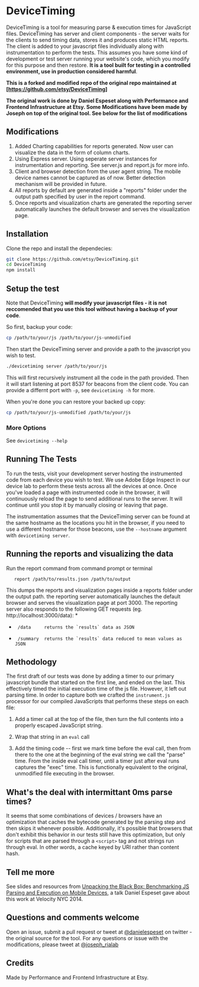 # DeviceTiming

DeviceTiming is a tool for measuring parse & execution times for JavaScript files. DeviceTiming has server and client components - the server waits for the clients to send timing data, stores it and produces static HTML reports. The client is added to your javascript files individually along with instrumentation to perform the tests. This assumes you have some kind of development or test server running your website's code, which you modify for this purpose and then restore.  **It is a tool built for testing in a controlled environment, use in production considered harmful**.

**This is a forked and modified repo of the original repo maintained at [https://github.com/etsy/DeviceTiming]**

**The original work is done by Daniel Espeset along with Performance and Frontend Infrastructure at Etsy. Some Modifications have been made by Joseph on top of the original tool. See below for the list of modifications**

## Modifications
   1. Added Charting capabilities for reports generated. Now user can visualize the data in the form of column charts.
   2. Using Express server. Using seperate server instances for instrumentation and reporting. See server.js and report.js for more info.
   3. Client and browser detection from the user agent string. The mobile device names cannot be captured as of now. Better detection mechanism will be provided in future.
   4. All reports by default are generated inside a "reports" folder under the output path specified by user in the report command.
   5. Once reports and visualization charts are generated the reporting server automatically launches the default browser and serves the visualization page.

## Installation
Clone the repo and install the dependecies:

```.sh
git clone https://github.com/etsy/DeviceTiming.git
cd DeviceTiming
npm install
```

## Setup the test
Note that DeviceTiming **will modify your javascript files - it is not reccomended that you use this tool without having a backup of your code**.

So first, backup your code:

```.sh
cp /path/to/your/js /path/to/your/js-unmodified
```

Then start the DeviceTiming server and provide a path to the javascript you wish to test.

```.sh
./devicetiming server /path/to/your/js
```
This will first recursively instrument all the code in the path provided.
Then it will start listening at port 8537 for beacons from the client code.
You can provide a differnt port with `-p`, see `devicetiming -h` for more.

When you're done you can restore your backed up copy:

```.sh
cp /path/to/your/js-unmodified /path/to/your/js
```

### More Options

See `devicetiming --help`

## Running The Tests

To run the tests, visit your development server hosting the instrumented code from each device you wish to test. We use Adobe Edge Inspect in our device lab to perform these tests across all the devices at once. Once you've loaded a page with instrumented code in the browser, it will continuously reload the page to send additional runs to the server. It will continue until you stop it by manually closing or leaving that page.

The instrumentation assumes that the DeviceTiming server can be found at the same hostname as the locations you hit in the browser, if you need to use a different hostname for those beacons, use the `--hostname` argument with `devicetiming server`.

## Running the reports and visualizing the data
Run the report command from command prompt or terminal
 
       report /path/to/results.json /path/to/output
 This dumps the reports and visualization pages inside a reports folder under the output path. the reporting server automatically launches the default browser and serves the visualization page at port 3000. The reporting server also responds to the following GET requests (eg. http://localhost:3000/data):
 *
 *      /data     returns the `results` data as JSON
 *      /summary  returns the `results` data reduced to mean values as JSON

## Methodology

The first draft of our tests was done by adding a timer to our primary javascript bundle that started on the first line, and ended on the last. This effectively timed the initial execution time of the js file. However, it left out parsing time. In order to capture both we crafted the `instrument.js` processor for our compiled JavaScripts that performs these steps on each file:

   1. Add a timer call at the top of the file, then turn the full contents into a properly escaped JavaScript string.

   2. Wrap that string in an `eval` call

   3. Add the timing code -- first we mark time before the eval call, then from there to the one at the beginning of the eval string we call the "parse" time. From the inside eval call timer, until a timer just after eval runs captures the "exec" time. This is functionally equivalent to the original, unmodified file executing in the browser.

## What's the deal with intermittant 0ms parse times?

It seems that some combinations of devices / browsers have an optimization that caches the bytecode generated by the parsing step and then skips it whenever possible. Additionally, it's possible that browsers that don't exhibit this behavior in our tests still have this optimization, but only for scripts that are parsed through a `<script>` tag and not strings run through eval. In other words, a cache keyed by URI rather than content hash.

## Tell me more

See slides and resources from [Unpacking the Black Box: Benchmarking JS Parsing and Execution on Mobile Devices][talk], a talk Daniel Espeset gave about this work at Velocity NYC 2014.

## Questions and comments welcome

Open an issue, submit a pull request or tweet at [@danielespeset][twitter1] on twitter - the original source for the tool.
For any questions or issue with the modifications, please tweet at [@joseph_rialab][twitter2]

## Credits
Made by Performance and Frontend Infrastructure at Etsy.

[talk]: http://talks.desp.in/unpacking-the-black-box
[twitter1]: http://twitter.com/danielespeset
[twitter2]: https://twitter.com/joseph_rialab


